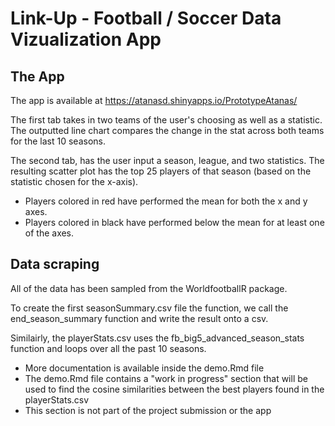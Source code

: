 # Link-Up - Football / Soccer Data Vizualization App

## The App

The app is available at https://atanasd.shinyapps.io/PrototypeAtanas/

The first tab takes in two teams of the user's choosing as well as a statistic. The outputted line chart compares the change in the stat across both teams for the last 10 seasons.

The second tab, has the user input a season, league, and two statistics. The resulting scatter plot has the top 25 players of that season (based on the statistic chosen for the x-axis). 
  - Players colored in red have performed the mean for both the x and y axes.
  - Players colored in black have performed below the mean for at least one of the axes.
  
## Data scraping 

All of the data has been sampled from the WorldfootballR package. 

To create the first seasonSummary.csv file the function, we call the end_season_summary function and write the result onto a csv. 

Similairly, the playerStats.csv uses the fb_big5_advanced_season_stats function and loops over all the past 10 seasons.

- More documentation is available inside the demo.Rmd file
- The demo.Rmd file contains a "work in progress" section that will be used to find the cosine similarities between the best players found in the playerStats.csv
- This section is not part of the project submission or the app 




